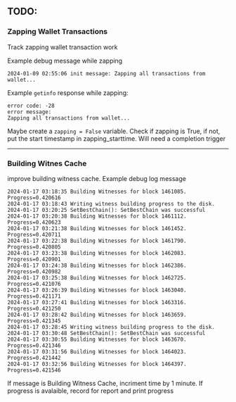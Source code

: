 ## TODO:

### Zapping Wallet Transactions
Track zapping wallet transaction work

Example debug message while zapping
```
2024-01-09 02:55:06 init message: Zapping all transactions from wallet...
```

Example `getinfo` response while zapping:
```
error code: -28
error message:
Zapping all transactions from wallet...
```

Maybe create a `zapping = False` variable. Check if zapping is True, if not, put the start timestamp in zapping_starttime. Will need a completion trigger 

---

### Building Witnes Cache

improve building witness cache. Example debug log message

```
2024-01-17 03:18:35 Building Witnesses for block 1461085. Progress=0.420616
2024-01-17 03:18:43 Writing witness building progress to the disk.
2024-01-17 03:20:25 SetBestChain(): SetBestChain was successful
2024-01-17 03:20:38 Building Witnesses for block 1461112. Progress=0.420623
2024-01-17 03:21:38 Building Witnesses for block 1461452. Progress=0.420711
2024-01-17 03:22:38 Building Witnesses for block 1461790. Progress=0.420805
2024-01-17 03:23:38 Building Witnesses for block 1462083. Progress=0.420901
2024-01-17 03:24:38 Building Witnesses for block 1462386. Progress=0.420982
2024-01-17 03:25:38 Building Witnesses for block 1462725. Progress=0.421076
2024-01-17 03:26:39 Building Witnesses for block 1463040. Progress=0.421171
2024-01-17 03:27:41 Building Witnesses for block 1463316. Progress=0.421250
2024-01-17 03:28:42 Building Witnesses for block 1463659. Progress=0.421345
2024-01-17 03:28:45 Writing witness building progress to the disk.
2024-01-17 03:30:48 SetBestChain(): SetBestChain was successful
2024-01-17 03:30:55 Building Witnesses for block 1463670. Progress=0.421346
2024-01-17 03:31:56 Building Witnesses for block 1464023. Progress=0.421442
2024-01-17 03:32:56 Building Witnesses for block 1464397. Progress=0.421546

```

If message is Building Witness Cache, incriment time by 1 minute. If progress is avalaible, record for report and print progress